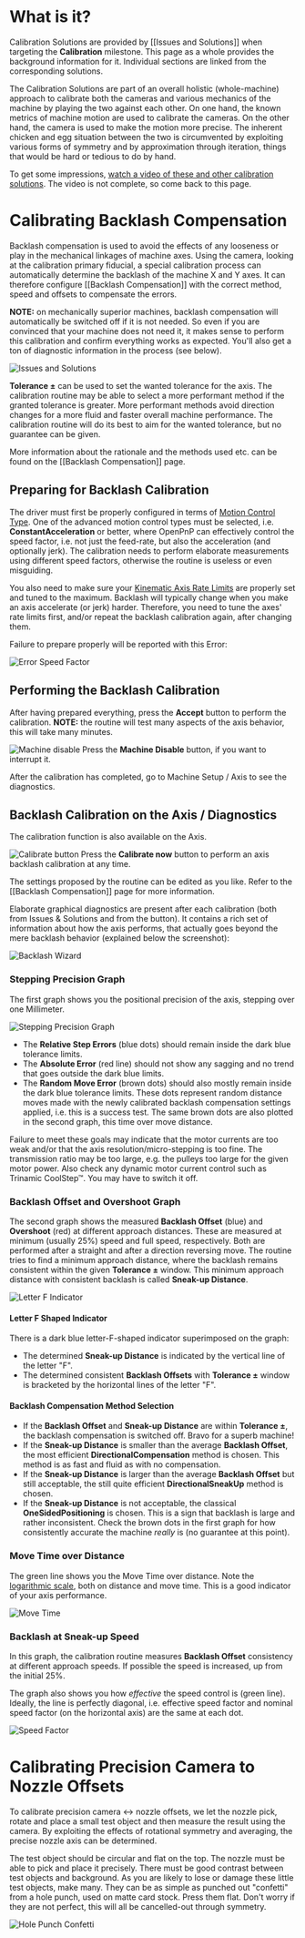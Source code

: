 # What is it?

Calibration Solutions are provided by [[Issues and Solutions]] when targeting the **Calibration** milestone. This page as a whole provides the background information for it. Individual sections are linked from the corresponding solutions.  

The Calibration Solutions are part of an overall holistic (whole-machine) approach to calibrate both the cameras and various mechanics of the machine by playing the two against each other. On one hand, the known metrics of machine motion are used to calibrate the cameras. On the other hand, the camera is used to make the motion more precise. The inherent chicken and egg situation between the two is circumvented by exploiting various forms of symmetry and by approximation through iteration, things that would be hard or tedious to do by hand. 

To get some impressions, [watch a video of these and other calibration solutions](https://youtu.be/md68n_J7uto). The video is not complete, so come back to this page.

# Calibrating Backlash Compensation

Backlash compensation is used to avoid the effects of any looseness or play in the mechanical linkages of machine axes. Using the camera, looking at the calibration primary fiducial, a special calibration process can automatically determine the backlash of the machine X and Y axes. It can therefore configure [[Backlash Compensation]] with the correct method, speed and offsets to compensate the errors. 

**NOTE:** on mechanically superior machines, backlash compensation will automatically be switched off if it is not needed. So even if you are convinced that your machine does not need it, it makes sense to perform this calibration and confirm everything works as expected. You'll also get a ton of diagnostic information in the process (see below).

![Issues and Solutions](https://user-images.githubusercontent.com/9963310/134890820-97381189-ce8b-4e3d-9bb3-f78b9c5f6107.png)

**Tolerance ±** can be used to set the wanted tolerance for the axis. The calibration routine may be able to select a more performant method if the granted tolerance is greater. More performant methods avoid direction changes for a more fluid and faster overall machine performance. The calibration routine will do its best to aim for the wanted tolerance, but no guarantee can be given. 

More information about the rationale and the methods used etc. can be found on the [[Backlash Compensation]] page. 

## Preparing for Backlash Calibration

The driver must first be properly configured in terms of [Motion Control Type](https://github.com/openpnp/openpnp/wiki/GcodeAsyncDriver#gcodedriver-new-settings). One of the advanced motion control types must be selected, i.e. **ConstantAcceleration** or better, where OpenPnP can effectively control the speed factor, i.e. not just the feed-rate, but also the acceleration (and optionally jerk). The calibration needs to perform elaborate measurements using different speed factors, otherwise the routine is useless or even misguiding. 

You also need to make sure your [Kinematic Axis Rate Limits](https://github.com/openpnp/openpnp/wiki/Machine-Axes#kinematic-settings--rate-limits) are properly set and tuned to the maximum. Backlash will typically change when you make an axis accelerate (or jerk) harder. Therefore, you need to tune the axes' rate limits first, and/or repeat the backlash calibration again, after changing them. 

Failure to prepare properly will be reported with this Error:

![Error Speed Factor](https://user-images.githubusercontent.com/9963310/134898389-4fde5090-c969-41b5-9c24-5a26914d0a55.png)

## Performing the Backlash Calibration

After having prepared everything, press the **Accept** button to perform the calibration. **NOTE:** the routine will test many aspects of the axis behavior, this will take many minutes. 

![Machine disable](https://user-images.githubusercontent.com/9963310/134893587-54c535b2-b019-4679-a8d7-ccc29ab505ed.png) Press the **Machine Disable** button, if you want to interrupt it. 

After the calibration has completed, go to Machine Setup / Axis to see the diagnostics.

## Backlash Calibration on the Axis / Diagnostics

The calibration function is also available on the Axis. 

![Calibrate button](https://user-images.githubusercontent.com/9963310/134895207-78b79c18-bf60-4bba-ba3e-1715d47a6547.png) Press the **Calibrate now** button to perform an axis backlash calibration at any time. 

The settings proposed by the routine can be edited as you like. Refer to the [[Backlash Compensation]] page for more information.

Elaborate graphical diagnostics are present after each calibration (both from Issues & Solutions and from the button). It contains a rich set of information about how the axis performs, that actually goes beyond the mere backlash behavior (explained below the screenshot): 

![Backlash Wizard](https://user-images.githubusercontent.com/9963310/134782398-0faaac87-1cbf-4c15-9f02-4bfb6ddb9ccb.png)

### Stepping Precision Graph

The first graph shows you the positional precision of the axis, stepping over one Millimeter. 

![Stepping Precision Graph](https://user-images.githubusercontent.com/9963310/134904889-dca2d798-7640-4325-a2a6-b766fe4447ee.png)

* The **Relative Step Errors** (blue dots) should remain inside the dark blue tolerance limits.  
* The **Absolute Error** (red line) should not show any sagging and no trend that goes outside the dark blue limits. 
* The **Random Move Error** (brown dots) should also mostly remain inside the dark blue tolerance limits. These dots represent random distance moves made with the newly calibrated backlash compensation settings applied, i.e. this is a success test. The same brown dots are also plotted in the second graph, this time over move distance. 

Failure to meet these goals may indicate that the motor currents are too weak and/or that the axis resolution/micro-stepping is too fine. The transmission ratio may be too large, e.g. the pulleys too large for the given motor power. Also check any dynamic motor current control such as Trinamic CoolStep™. You may have to switch it off.  

### Backlash Offset and Overshoot Graph

The second graph shows the measured **Backlash Offset** (blue) and **Overshoot** (red) at different approach distances. These are measured at minimum (usually 25%) speed and full speed, respectively. Both are performed after a straight and after a direction reversing move. The routine tries to find a minimum approach distance, where the backlash remains consistent within the given **Tolerance ±** window. This minimum approach distance with consistent backlash is called **Sneak-up Distance**. 

![Letter F Indicator](https://user-images.githubusercontent.com/9963310/134901088-453a60f2-1190-4a6c-a662-90149cafc2af.png)

#### Letter F Shaped Indicator

There is a dark blue letter-F-shaped indicator superimposed on the graph:

* The determined **Sneak-up Distance** is indicated by the vertical line of the letter "F".
* The determined consistent **Backlash Offsets** with **Tolerance ±** window is bracketed by the horizontal lines of the letter "F". 

#### Backlash Compensation Method Selection

* If the **Backlash Offset** and **Sneak-up Distance** are within **Tolerance ±**, the backlash compensation is switched off. Bravo for a superb machine!
* If the **Sneak-up Distance** is smaller than the average **Backlash Offset**, the most efficient **DirectionalCompensation** method is chosen. This method is as fast and fluid as with no compensation. 
* If the **Sneak-up Distance** is larger than the average **Backlash Offset** but still acceptable, the still quite efficient **DirectionalSneakUp** method is chosen.
* If the **Sneak-up Distance** is not acceptable, the classical **OneSidedPositioning** is chosen. This is a sign that backlash is large and rather inconsistent. Check the brown dots in the first graph for how consistently accurate the machine _really_ is (no guarantee at this point). 

### Move Time over Distance

The green line shows you the Move Time over distance. Note the [logarithmic scale](https://en.wikipedia.org/wiki/Logarithmic_scale), both on distance and move time. This is a good indicator of your axis performance. 

![Move Time](https://user-images.githubusercontent.com/9963310/134905005-c7e5b2df-d68c-49ac-aa18-356046128b48.png)

### Backlash at Sneak-up Speed

In this graph, the calibration routine measures **Backlash Offset** consistency at different approach speeds. If possible the speed is increased, up from the initial 25%. 

The graph also shows you how _effective_ the speed control is (green line). Ideally, the line is perfectly diagonal, i.e. effective speed factor and nominal speed factor (on the horizontal axis) are the same at each dot. 

![Speed Factor](https://user-images.githubusercontent.com/9963310/134905076-5ef2bb61-2ef5-4e92-b75b-11c5d0dc062a.png)

# Calibrating Precision Camera to Nozzle Offsets

To calibrate precision camera ↔ nozzle offsets, we let the nozzle pick, rotate and place a small test object and then measure the result using the camera. By exploiting the effects of rotational symmetry and averaging, the precise nozzle axis can be determined. 

The test object should be circular and flat on the top. The nozzle must be able to pick and place it precisely. There must be good contrast between test objects and background. As you are likely to lose or damage these little test objects, make many. They can be as simple as punched out "confetti" from a hole punch, used on matte card stock. Press them flat. Don't worry if they are not perfect, this will all be cancelled-out through symmetry. 

![Hole Punch Confetti](https://user-images.githubusercontent.com/9963310/119668622-a1aed380-be37-11eb-97cc-a99f7220ea04.jpg)
